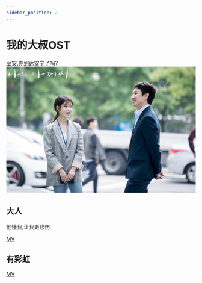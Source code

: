 ```yaml
---
sidebar_position: 2
---
```

# 我的大叔OST
至安,你到达安宁了吗?
![my_uncle](./img/my_uncle.jpg)
## 大人
他懂我,让我更悲伤

[MV](https://www.bilibili.com/video/BV177411n76u/)


## 有彩虹

[MV](https://www.bilibili.com/video/BV16o4y1C73c/)
